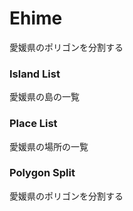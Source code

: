 Ehime
===============


愛媛県のポリゴンを分割する


### Island List

愛媛県の島の一覧

### Place List

愛媛県の場所の一覧


### Polygon Split

愛媛県のポリゴンを分割する
